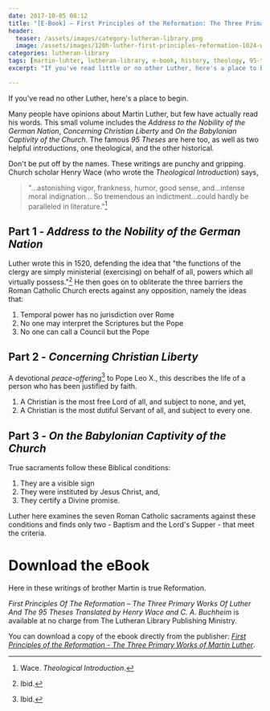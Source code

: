 ```yaml
---
date: 2017-10-05 08:12
title: "[E-Book] – First Principles of the Reformation: The Three Primary Works of Martin Luther translated by Wace and Buchheim"
header:
  teaser: /assets/images/category-lutheran-library.png
  image: /assets/images/120h-luther-first-principles-reformation-1024-wide.jpg
categories: lutheran-library
tags: [martin-luhter, lutheran-library, e-book, history, theology, 95-theses, on-the-babylonian-captivity-of-the-church, address-to-the-nobility-of-the-german-nation, concerning-christian-liberty]
excerpt: "If you've read little or no other Luther, here's a place to begin. These writings are punchy and gripping. This is the true Reformation."

---
```

If you've read no other Luther, here's a place to begin. 

Many people have opinions about Martin Luther, but few have actually read his words.  This small volume includes the *Address to the Nobility of the German Nation*, *Concerning Christian Liberty* and *On the Babylonian Captivity of the Church*.  The famous *95 Theses* are here too, as well as two helpful introductions, one theological, and the other historical.

Don't be put off by the names.  These writings are punchy and gripping.  Church scholar Henry Wace (who wrote the *Theological Introduction*) says, 

>"...astonishing vigor, frankness, humor, good sense, and...intense moral indignation... So tremendous an indictment...could hardly be paralleled in literature."[^BV]

## Part 1 - *Address to the Nobility of the German Nation*

Luther wrote this in 1520, defending the idea that "the functions of the clergy are simply ministerial (exercising) on behalf of all, powers which all virtually possess."[^BW]  He then goes on to obliterate the three barriers the Roman Catholic Church erects against any opposition, namely the ideas that:

1. Temporal power has no jurisdiction over Rome
2. No one may interpret the Scriptures but the Pope
3. No one can call a Council but the Pope

## Part 2 - *Concerning Christian Liberty* 

A devotional *peace-offering*[^BX] to Pope Leo X., this describes the life of a person who has been justified by faith.

1.  A Christian is the most free Lord of all, and subject to none, and yet,
2.  A Christian is the most dutiful Servant of all, and subject to every one.

## Part 3 - *On the Babylonian Captivity of the Church*

True sacraments follow these Biblical conditions:

1.  They are a visible sign
2.  They were instituted by Jesus Christ, and,
3.  They certify a Divine promise.

Luther here examines the seven Roman Catholic sacraments against these conditions and finds only two - Baptism and the Lord's Supper - that meet the criteria.


# Download the eBook

Here in these writings of brother Martin is true Reformation.  

*First Principles Of The Reformation – The Three Primary Works Of Luther And The 95 Theses Translated by Henry Wace and C. A. Buchheim* is available at no charge from The Lutheran Library Publishing Ministry.  

You can download a copy of the ebook directly from the publisher: [*First Principles of the Reformation - The Three Primary Works of Martin Luther*](http://www.lutheranlibrary.org/ebook/120h-luther-first-principles-reformation/#download-the-ebook).

[^BV]: Wace. *Theological Introduction*. 

[^BW]: Ibid.

[^BX]: Ibid.
